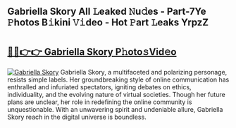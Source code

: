 ## Gabriella Skory All 𝙻eaked 𝙽u𝚍es - Part-7Ye 𝙿hotos B𝚒kini 𝚅𝚒deo - Hot 𝙿art 𝙻eaks YrpzZ

# <h2><a href="http://ld3i7mk.urlbe.top/?page=Gabriella+Skory">🔗🔗👉👉 Gabriella Skory P𝚑oto𝚜Vid𝚎o</a></h2>

[![Gabriella Skory](https://i.imgur.com/eBuTRDB.gif)](http://ld3i7mk.urlbe.top/?page=Gabriella+Skory)
Gabriella Skory, a multifaceted and polarizing personage, resists simple labels. Her groundbreaking style of online communication has enthralled and infuriated spectators, igniting debates on ethics, individuality, and the evolving nature of virtual societies. Though her future plans are unclear, her role in redefining the online community is unquestionable. With an unwavering spirit and undeniable allure, Gabriella Skory reach in the digital universe is boundless.
